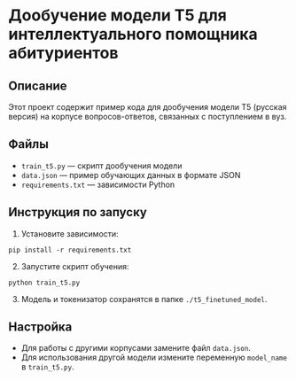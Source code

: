 # Дообучение модели T5 для интеллектуального помощника абитуриентов

## Описание
Этот проект содержит пример кода для дообучения модели T5 (русская версия) на корпусе вопросов-ответов, связанных с поступлением в вуз.

## Файлы
- `train_t5.py` — скрипт дообучения модели
- `data.json` — пример обучающих данных в формате JSON
- `requirements.txt` — зависимости Python

## Инструкция по запуску
1. Установите зависимости:
```
pip install -r requirements.txt
```
2. Запустите скрипт обучения:
```
python train_t5.py
```
3. Модель и токенизатор сохранятся в папке `./t5_finetuned_model`.

## Настройка
- Для работы с другими корпусами замените файл `data.json`.
- Для использования другой модели измените переменную `model_name` в `train_t5.py`.
